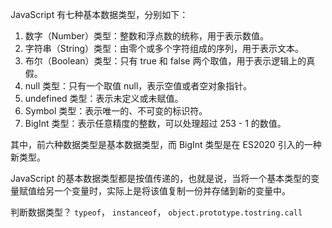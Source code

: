 JavaScript 有七种基本数据类型，分别如下：

1.  数字（Number）类型：整数和浮点数的统称，用于表示数值。
2.  字符串（String）类型：由零个或多个字符组成的序列，用于表示文本。
3.  布尔（Boolean）类型：只有 true 和 false 两个取值，用于表示逻辑上的真假。
4.  null 类型：只有一个取值 null，表示空值或者空对象指针。
5.  undefined 类型：表示未定义或未赋值。
6.  Symbol 类型：表示唯一的、不可变的标识符。
7.  BigInt 类型：表示任意精度的整数，可以处理超过 253 - 1 的数值。

其中，前六种数据类型是基本数据类型，而 BigInt 类型是在 ES2020 引入的一种新类型。

JavaScript 的基本数据类型都是按值传递的，也就是说，当将一个基本类型的变量赋值给另一个变量时，实际上是将该值复制一份并存储到新的变量中。


判断数据类型？
`typeof`， `instanceof`， `object.prototype.tostring.call`